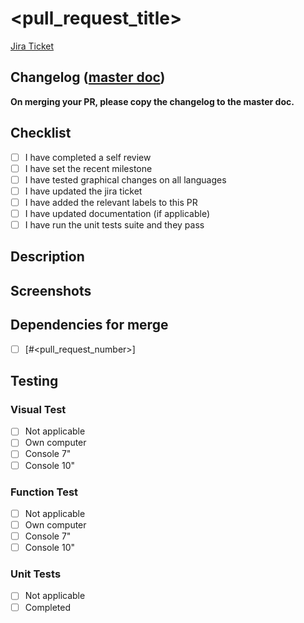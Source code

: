 # <pull_request_title>

[Jira Ticket](<link_to_jira_ticket>)

## Changelog ([master doc](https://docs.google.com/document/d/1t3s6lQuUcug1Fj8E_i2gBJNvXN0-funwBArG2hsia6k/edit))
**On merging your PR, please copy the changelog to the master doc.**

## Checklist
- [ ] I have completed a self review
- [ ] I have set the recent milestone
- [ ] I have tested graphical changes on all languages
- [ ] I have updated the jira ticket
- [ ] I have added the relevant labels to this PR
- [ ] I have updated documentation (if applicable)
- [ ] I have run the unit tests suite and they pass

## Description

## Screenshots

## Dependencies for merge
- [ ] [#<pull_request_number>]

## Testing

### Visual Test
- [ ] Not applicable
- [ ] Own computer
- [ ] Console 7"
- [ ] Console 10"

### Function Test
- [ ] Not applicable
- [ ] Own computer
- [ ] Console 7"
- [ ] Console 10"

### Unit Tests
- [ ] Not applicable
- [ ] Completed